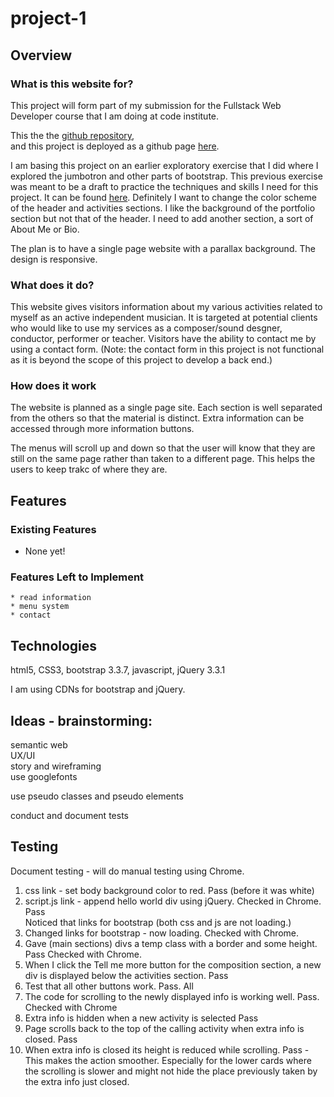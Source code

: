 # project-1

## Overview
### What is this website for?
This project will form part of my submission for the Fullstack Web Developer course that I am doing at code institute.

This the the [github repository](https://github.com/abonello/project-1),  
and this project is deployed as a github page [here](https://abonello.github.io/project-1/).

I am basing this project on an earlier exploratory exercise that I did where I explored the jumbotron and other parts of bootstrap. This previous exercise was meant to be a draft to practice the techniques and skills I need for this project. It can be found [here](https://github.com/abonello/JumbotronExperiment). Definitely I want to change the color scheme of the header and activities sections. I like the background of the portfolio section but not that of the header. I need to add another section, a sort of About Me or Bio.

The plan is to have a single page website with a parallax background. The design is responsive.

### What does it do?
This website gives visitors information about my various activities related to myself as an active independent musician.
It is targeted at potential clients who would like to use my services as a composer/sound desgner, conductor, performer or teacher.
Visitors have the ability to contact me by using a contact form. (Note: the contact form in this project is not functional as it is beyond the scope of this project to develop a back end.)

### How does it work
The website is planned as a single page site. Each section is well separated from the others so that the material is distinct. Extra information can be accessed through more information buttons.  

The menus will scroll up and down so that the user will know that they are still on the same page rather than taken to a different page. This helps the users to keep trakc of where they are.


## Features
### Existing Features
* None yet!
### Features Left to Implement
    * read information
    * menu system
    * contact



## Technologies
html5, CSS3, bootstrap 3.3.7, javascript, jQuery 3.3.1

I am using CDNs for bootstrap and jQuery.


## Ideas - brainstorming:
semantic web  
UX/UI  
story and wireframing  
use googlefonts  

use pseudo classes and pseudo elements  


conduct and document tests 

 

## Testing
Document testing - will do manual testing using Chrome.


1. css link - set body background color to red. Pass (before it was white)
2. script.js link - append hello world div using jQuery. Checked in Chrome. Pass  
Noticed that links for bootstrap (both css and js are not loading.)
3. Changed links for bootstrap - now loading. Checked with Chrome.
4. Gave (main sections) divs a temp class with a border and some height. Pass Checked with Chrome.
5. When I click the Tell me more button for the composition section, a new div is displayed below the activities section. Pass  
6. Test that all other buttons work. Pass. All 
7. The code for scrolling to the newly displayed info is working well. Pass. Checked with Chrome
8. Extra info is hidden when a new activity is selected Pass
9. Page scrolls back to the top of the calling activity when extra info is closed. Pass
10. When extra info is closed its height is reduced while scrolling. Pass - This makes the action smoother. Especially for the lower cards where the scrolling is slower and might not hide the place previously taken by the extra info just closed.



